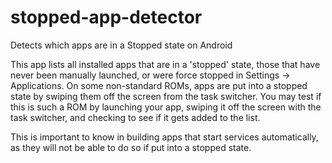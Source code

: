 # stopped-app-detector
Detects which apps are in a Stopped state on Android

This app lists all installed apps that are in a 'stopped' state, those that have never been manually launched, or were force stopped in Settings -> Applications.  On some non-standard ROMs, apps are put into a stopped state by swiping them off the screen from the task switcher.  You may test if this is such a ROM by launching your app, swiping it off the screen with the task switcher, and checking to see if it gets added to the list.

This is important to know in building apps that start services automatically, as they will not be able to do so if put into a stopped state.
